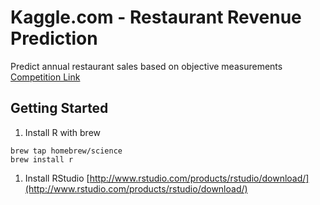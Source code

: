# Kaggle.com - Restaurant Revenue Prediction
Predict annual restaurant sales based on objective measurements
[Competition Link](http://www.kaggle.com/c/restaurant-revenue-prediction)

## Getting Started
1. Install R with brew

  ```shell
  brew tap homebrew/science
  brew install r
  ```
1. Install RStudio
  [http://www.rstudio.com/products/rstudio/download/](http://www.rstudio.com/products/rstudio/download/)
